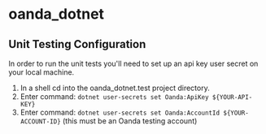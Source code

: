 # oanda_dotnet

## Unit Testing Configuration
In order to run the unit tests you'll need to set up an api key user secret on your local machine.
1. In a shell cd into the oanda_dotnet.test project directory.
2. Enter command: `dotnet user-secrets set Oanda:ApiKey ${YOUR-API-KEY}`
3. Enter command: `dotnet user-secrets set Oanda:AccountId ${YOUR-ACCOUNT-ID}` (this must be an Oanda testing account)
